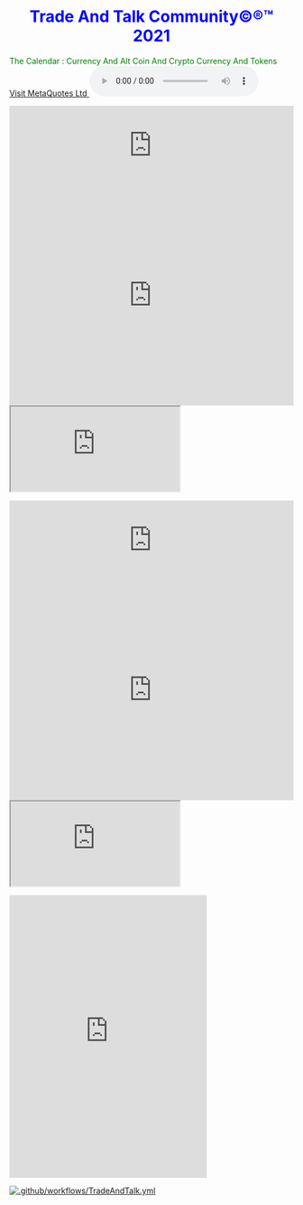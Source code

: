 <html>

<body>
	<h1 style="color:blue;text-align:center;">Trade And Talk Community©®™ 2021</h1>
<p style="color:green;">The Calendar :
Currency And Alt Coin And Crypto Currency And Tokens
	
<html>
	<a href="https://www.mql5.com/en/users/osamaahmed/">Visit MetaQuotes Ltd </a>
	
<audio controls autoplay>
	<source src="./src/blue1.mp3" type="audio/mp3" />
	<source src="/src/blue2.mp3" type="audio/mp3" />
</audio>


<p>
	<iframe frameborder="0" width="100%" height="140" src="https://www.mql5.com/en/signals/widget/signal/57tg?t=16755C"></iframe>
        <iframe frameborder="0" width="100%" height="390" src="https://www.mql5.com/en/signals/widget/top/57u4?c=5&t=16755C"></iframe>
        <iframe src="https://www.mql5.com/en/signals/widget/showcase/57u6"></iframe>


<p>
	<iframe frameborder="0" width="100%" height="140" src="https://www.mql5.com/en/signals/widget/signal/57tw?t=16755C"></iframe>
        <iframe frameborder="0" width="100%" height="390" src="https://www.mql5.com/en/signals/widget/top/57tz?c=5&t=16755C"></iframe>
        <iframe src="https://www.mql5.com/en/signals/widget/showcase/57u7"></iframe>


<p>
	<iframe src="https://discord.com/widget?id=816235280817717259&theme=dark" width="350" height="500" allowtransparency="true" frameborder="0" sandbox="allow-popups allow-popups-to-escape-sandbox allow-same-origin allow-scripts"></iframe><p>





<p>

[![.github/workflows/TradeAndTalk.yml](https://github.com/thecode3/TradeAndTalk/actions/workflows/TradeAndTalk.yml/badge.svg)](https://github.com/thecode3/TradeAndTalk/actions/workflows/TradeAndTalk.yml)
	
